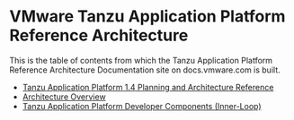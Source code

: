 # VMware Tanzu Application Platform Reference Architecture

This is the table of contents from which the Tanzu Application Platform Reference Architecture Documentation site on docs.vmware.com is built.

- [Tanzu Application Platform 1.4 Planning and Architecture Reference](./reference-designs/index-tap.md)
- [Architecture Overview](./reference-designs/tap-architecture-planning.md)
- [Tanzu Application Platform Developer Components (Inner-Loop)](./reference-designs/tap-architecture-dev-components.md)
